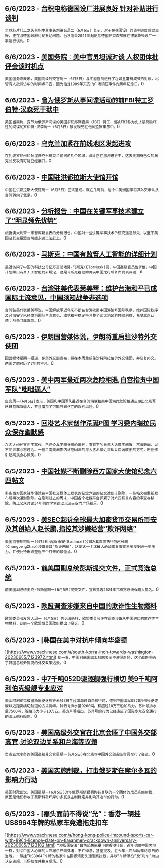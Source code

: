 
  ## 6/6/2023 - [台积电称德国设厂进展良好 针对补贴进行谈判](https://www.voachinese.com/a/tsmc-german-plant-20230606/7124684.html)
 ```全球芯片代工龙头台积电董事长刘德音周二（6月6日）表示，对于在德国设厂的谈判进度感觉良好，正在与德国政府讨论补贴问题。台积电自2021年起便与德国萨克森邦就在德累斯顿设厂一事进行谈判。```0
  ## 6/6/2023 - [美国务院：美中官员坦诚对谈 人权团体批评会谈时机点](https://www.voachinese.com/a/us-chinese-officials-talk-20230606/7124655.html)
 ```美国国务院表示，美国高级外交官周一（6月5日）与中国官员进行了坦诚且富有成效的对谈，尽管有人批评访华的时间点不宜，因为恰逢1989年天安门广场镇压事件的周年纪念日。```0
  ## 6/6/2023 - [曾为俄罗斯从事间谍活动的前FBI特工罗伯特·汉森死于狱中](https://www.voachinese.com/a/robert-hanssen-fbi-agent-who-spied-for-russia-found-dead-in-prison-20230606/7124613.html)
 ```美国当局称，变节为俄罗斯间谍的美国前联邦调查局（FBI）特工、曾被FBI称为史上最具破坏性的间谍的罗伯特·汉森周一（6月5日）被发现死在他的监狱牢房中。```0
  ## 6/6/2023 - [乌克兰加紧在前线地区发起进攻](https://www.voachinese.com/a/latest-in-ukraine-ukraine-intensifies-attacks-along-border-lines-20230605/7124563.html)
 ```在扎波罗热州和顿涅茨克州乌克兰前线的几个区域，战斗正在激烈进行中，这表明期待已久的乌克兰反攻有可能已经展开。```0
  ## 6/6/2023 - [中国驻洪都拉斯大使馆开馆](https://www.voachinese.com/a/china-inaugurates-embassy-in-honduras-20230605/7124550.html)
 ```中国驻洪都拉斯大使馆周一（6月5日）正式落成。就在几周前，这个中美洲国家将其外交承认从台湾转向了北京。```0
  ## 6/6/2023 - [分析报告：中国在关键军事技术建立了“明显领先优势”](https://www.voachinese.com/a/china-establishing-commanding-lead-with-key-military-technologies-20230605/7124174.html)
 ```根据澳大利亚一家智库新发表的分析报告，中国对一些关键军事技术的研究遥遥领先，以至于美国及其主要盟友可能永远无法赶上。```0
  ## 6/6/2023 - [马斯克：中国有监管人工智能的详细计划](https://www.voachinese.com/a/musk-says-china-detailed-plans-to-regulate-ai-20230605/7124528.html)
 ```最近访问了中国的科技公司亿万富翁埃隆·马斯克(ElonMusk)说，中国高级官员告诉他，中国计划推出有关人工智能的新规定。这是马斯克在他的两天中国之行后首次发表评论。```0
  ## 6/6/2023 - [台湾驻美代表萧美琴：维护台海和平已成国际主流意见，中国须知战争非选项](https://www.voachinese.com/a/taiwan-top-diplomat-in-us-urged-china-about-war-not-being-an-option-in-taiwan-strait-20230605/7124199.html)
 ```台湾驻美代表萧美琴说，中国解放军近年来不断在台海及南中国海破坏国际秩序，维护国际秩序及台海安全已经成为国际主流意见，维护和平稳定符合整个印太地区的共同利益，希望北京认清：战争并非选项。```0
  ## 6/5/2023 - [伊朗国营媒体说，伊朗将重启驻沙特外交使团](https://www.voachinese.com/a/iran-to-reopen-embassy-to-saudi-20230605/7124177.html)
 ```国营媒体星期一报道，伊朗外交部宣布，将在本周重启驻沙特阿拉伯的外交使团，并恢复邦交。两国之前经历了7年的不合。```0
  ## 6/5/2023 - [美中两军最近两次危险相遇,白宫指责中国军队“咄咄逼人”](https://www.voachinese.com/a/after-dangerous-encounters-us-accuses-china-of-military-aggressiveness-20230605/7124131.html)
 ```白宫周一(6月5日)表示，美国和中国军队最近在台湾海峡和南中国海的危险相遇反映出北京军队日益咄咄逼人，并且增加了可能导致伤亡的误判风险。```0
  ## 6/5/2023 - [回港艺术家创作荒诞P图 学习委内瑞拉民众保存幽默感](https://www.voachinese.com/a/hk-artist-urges-fellow-hongkongers-to-learn-a-sense-of-humor-like-venezuelans-20230605/7123803.html)
 ```在名人纷纷宣布不写作、不评论与不画漫画的年代，有留下的香港人选择不阅报、不看新闻，以不问世事心态过活。一位由南美洲委内瑞拉回流的港人艺术家近年却以荒诞改图的方式，用创作引起网民会心微笑。```0
  ## 6/5/2023 - [中国社媒不断删除西方国家大使馆纪念六四帖文](https://www.voachinese.com/a/china-internet-tiananmen-censorship-20230605/7124108.html)
 ```多条西方国家驻华使馆在中国社交媒体上发表的纪念六四的帖文遭到了删除，一些帖文被重新发布后再次遭到删除。在刚刚过去的周末，中国各个社媒平台抓紧了对六四有关内容的审查与移除，防止公众讨论34年前的学生运动以及天安门广场镇压。```0
  ## 6/5/2023 - [美SEC起诉全球最大加密货币交易所币安及其创始人赵长鹏,指控其涉嫌经营“欺诈网络”](https://www.voachinese.com/a/us-sues-binance-and-founder-zhao-over-web-of-deception-20230605/7124008.html)
 ```美国监管机构周一(6月5日)起诉币安(Binance)公司及其首席执行官赵长鹏(ChangpengZhao)涉嫌经营“欺诈网络”，这使这一全球最大的加密货币交易所受到进一步压力，并使比特币跌至近三个月来的最低点。```0
  ## 6/5/2023 - [前美国副总统彭斯提交文件，正式竞选总统](https://www.voachinese.com/a/former-us-vp-mike-pence-to-run-for-president-20230605/7124049.html)
 ```前美国副总统麦克·彭斯星期一(6月5日)提交文件，宣布竞选2024年共和党总统候选人提名。```0
  ## 6/5/2023 - [欧盟调查涉嫌来自中国的欺诈性生物燃料](https://www.voachinese.com/a/eu-probes-alleged-fraudulent-biofuel-from-china-20230605/7123934.html)
 ```欧盟委员会发言人周一（6月5日）告诉法新社，欧盟委员会正在调查涉嫌从中国进口的欺诈性生物燃料，此前一个欧盟成员国政府提出了投诉。```0
  ## 6/5/2023 - [韩国在美中对抗中倾向华盛顿

](https://www.voachinese.com/a/south-korea-inch-towards-washington-20230605/7123972.html)
 ```初一看，中国对韩国印太战略表示不满很奇怪，这个战略明确了韩国总统尹锡悦的外交政策远景。```0
  ## 6/5/2023 - [中7千吨052D驱逐舰强行横切  美9千吨阿利伯克级舰专业应对](https://www.voachinese.com/a/chinese-052d-destroyer-cuts-off-u-s-arleigh-burke-class-destroyer-uss-chung-hoon-in-taiwan-strait-20230606/7123945.html)
 ```美军阿利伯克级宙斯盾驱逐舰钟云号3日在台湾海峡自由航行时，遭到中国海军052D苏州号驱逐舰以近距离横切航道的方式挑衅。钟云号排水量9200吨，有超过10万匹船舶马力。苏州号排水量7500吨，船舶马力小于10万匹。美方声明指出，苏州号的行为已经违反了国际水域安全通行的海上航行规则。```0
  ## 6/5/2023 - [美国高级外交官在北京会晤了中国外交部高官,讨论双边关系和台海等议题](https://www.voachinese.com/a/us-china-beijing-diplomats-meeting-20230605/7123946.html)
 ```负责亚太事务的美国高级外交官星期一(6月5日)在北京与中国外交部高级官员举行了会谈。```0
  ## 6/5/2023 - [美国实施制裁，打击俄罗斯在摩尔多瓦的影响力行动](https://www.voachinese.com/a/us-sanctions-target-russian-influence-campaign-in-moldova-20230605/7123818.html)
 ```美国财政部说，美国星期一(6月5日)对与俄罗斯情报机构有关联的一个团体的成员实施制裁，原因是他们参与了莫斯科破坏摩尔多瓦民主制稳定并影响其选举的行动。```0
  ## 6/5/2023 - [癞头面前不得说“光”：香港一辆挂US8964车牌的私家车竟遭拖走扣车 

](https://www.voachinese.com/a/hong-kong-police-impound-sports-car-with-8964-licence-plate-on-tiananmen-crackdown-anniversary-20230605/7123182.html)
 ```“港版国安法”白色恐怖笼罩下的香港社会，近年也像中国内地一样，对令中国人心痛的六四屠杀严防死堵，不许悼念，甚至提及。在今年六四34周年纪念日的当晚，一辆挂“US8964”车牌的私家车在铜锣湾街头遭警察拦截，并以“车牌浮凸”及“刹车”为由认定违规，当场扣车并拖离现场。```0